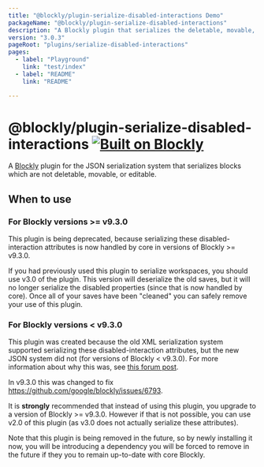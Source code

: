 ```yaml
---
title: "@blockly/plugin-serialize-disabled-interactions Demo"
packageName: "@blockly/plugin-serialize-disabled-interactions"
description: "A Blockly plugin that serializes the deletable, movable, and editable attribues of blocks."
version: "3.0.3"
pageRoot: "plugins/serialize-disabled-interactions"
pages:
  - label: "Playground"
    link: "test/index"
  - label: "README"
    link: "README"

---
```

# @blockly/plugin-serialize-disabled-interactions [![Built on Blockly](https://tinyurl.com/built-on-blockly)](https://github.com/google/blockly)

A [Blockly](https://www.npmjs.com/package/blockly) plugin for the JSON
serialization system that serializes blocks which are not deletable,
movable, or editable.

## When to use

### For Blockly versions >= v9.3.0

This plugin is being deprecated, because serializing these disabled-interaction
attributes is now handled by core in versions of Blockly >= v9.3.0.

If you had previously used this plugin to serialize workspaces, you should use
v3.0 of the plugin. This version will deserialize the old saves, but it will no
longer serialize the disabled properties (since that is now handled by core).
Once all  of your saves have been "cleaned" you can safely remove your use of
this plugin.

### For Blockly versions < v9.3.0

This plugin was created because the old XML serialization system supported
serializing these disabled-interaction attributes, but the new JSON system did
not (for versions of Blockly < v9.3.0). For more information about why this
was, see [this forum post](https://groups.google.com/g/blockly/c/eP9PXVfCaHs/m/S4rPmwnTAQAJ).

In v9.3.0 this was changed to fix https://github.com/google/blockly/issues/6793.

It is **strongly** recommended that instead of using this plugin, you upgrade
to a version of Blockly >= v9.3.0. However if that is not possible, you can use
v2.0 of this plugin (as v3.0 does not actually serialize these attributes).

Note that this plugin is being removed in the future, so by newly installing it
now, you will be introducing a dependency you will be forced to remove in the
future if they you to remain up-to-date with core Blockly.
